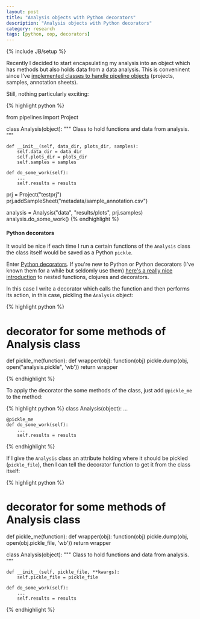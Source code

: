 ```yaml
---
layout: post
title: "Analysis objects with Python decorators"
description: "Analysis objects with Python decorators"
category: research
tags: [python, oop, decorators]
---
```

{% include JB/setup %}

Recently I decided to start encapsulating my analysis into an object which has methods but also holds data from a data analysis.
This is conveninent since I've [implemented classes to handle pipeline objects](2015-06-07-python_objects_for_ngs_projects_samples.md) (projects, samples, annotation sheets).

Still, nothing particularly exciting:

{% highlight python %}

from pipelines import Project

class Analysis(object):
    """
    Class to hold functions and data from analysis.
    """

    def __init__(self, data_dir, plots_dir, samples):
        self.data_dir = data_dir
        self.plots_dir = plots_dir
        self.samples = samples

    def do_some_work(self):
        ...
        self.results = results

prj = Project("testprj")
prj.addSampleSheet("metadata/sample_annotation.csv")

analysis = Analysis("data", "results/plots", prj.samples)
analysis.do_some_work()
{% endhighlight %}

#### Python decorators
It would be nice if each time I run a certain functions of the `Analysis` class the class itself would be saved as a Python `pickle`.

Enter [Python decorators](). If you're new to Python or Python decorators (I've known them for a while but seldomly use them) [here's a really nice introduction](http://simeonfranklin.com/blog/2012/jul/1/python-decorators-in-12-steps/) to nested functions, clojures and decorators.

In this case I write a decorator which calls the function and then performs its action, in this case, pickling the `Analysis` object:

{% highlight python %}
# decorator for some methods of Analysis class
def pickle_me(function):
    def wrapper(obj):
        function(obj)
        pickle.dump(obj, open("analysis.pickle", 'wb'))
    return wrapper

{% endhighlight %}

To apply the decorator the some methods of the class, just add `@pickle_me` to the method:

{% highlight python %}
class Analysis(object):
    ...

    @pickle_me
    def do_some_work(self):
        ...
        self.results = results
{% endhighlight %}

If I give the `Analysis` class an attribute holding where it should be pickled (`pickle_file`), then I can tell the decorator function to get it from the class itself:

{% highlight python %}
# decorator for some methods of Analysis class
def pickle_me(function):
    def wrapper(obj):
        function(obj)
        pickle.dump(obj, open(obj.pickle_file, 'wb'))
    return wrapper

class Analysis(object):
    """
    Class to hold functions and data from analysis.
    """

    def __init__(self, pickle_file, **kwargs):
        self.pickle_file = pickle_file

    def do_some_work(self):
        ...
        self.results = results

{% endhighlight %}
